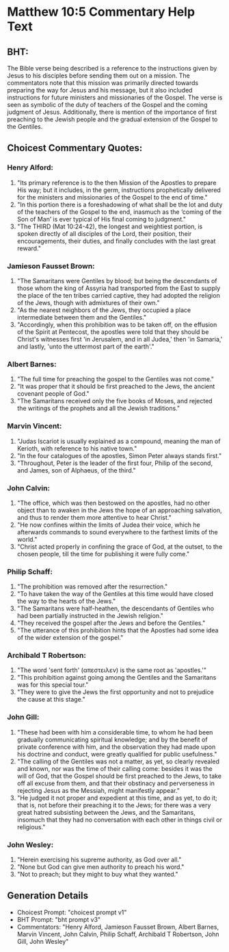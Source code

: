 # Matthew 10:5 Commentary Help Text

## BHT:
The Bible verse being described is a reference to the instructions given by Jesus to his disciples before sending them out on a mission. The commentators note that this mission was primarily directed towards preparing the way for Jesus and his message, but it also included instructions for future ministers and missionaries of the Gospel. The verse is seen as symbolic of the duty of teachers of the Gospel and the coming judgment of Jesus. Additionally, there is mention of the importance of first preaching to the Jewish people and the gradual extension of the Gospel to the Gentiles.

## Choicest Commentary Quotes:
### Henry Alford:
1. "Its primary reference is to the then Mission of the Apostles to prepare His way; but it includes, in the germ, instructions prophetically delivered for the ministers and missionaries of the Gospel to the end of time."
2. "In this portion there is a foreshadowing of what shall be the lot and duty of the teachers of the Gospel to the end, inasmuch as the ‘coming of the Son of Man’ is ever typical of His final coming to judgment."
3. "The THIRD (Mat 10:24-42), the longest and weightiest portion, is spoken directly of all disciples of the Lord, their position, their encouragements, their duties, and finally concludes with the last great reward."

### Jamieson Fausset Brown:
1. "The Samaritans were Gentiles by blood; but being the descendants of those whom the king of Assyria had transported from the East to supply the place of the ten tribes carried captive, they had adopted the religion of the Jews, though with admixtures of their own."
2. "As the nearest neighbors of the Jews, they occupied a place intermediate between them and the Gentiles."
3. "Accordingly, when this prohibition was to be taken off, on the effusion of the Spirit at Pentecost, the apostles were told that they should be Christ's witnesses first 'in Jerusalem, and in all Judea,' then 'in Samaria,' and lastly, 'unto the uttermost part of the earth'."

### Albert Barnes:
1. "The full time for preaching the gospel to the Gentiles was not come."
2. "It was proper that it should be first preached to the Jews, the ancient covenant people of God."
3. "The Samaritans received only the five books of Moses, and rejected the writings of the prophets and all the Jewish traditions."

### Marvin Vincent:
1. "Judas Iscariot is usually explained as a compound, meaning the man of Kerioth, with reference to his native town." 
2. "In the four catalogues of the apostles, Simon Peter always stands first." 
3. "Throughout, Peter is the leader of the first four, Philip of the second, and James, son of Alphaeus, of the third."

### John Calvin:
1. "The office, which was then bestowed on the apostles, had no other object than to awaken in the Jews the hope of an approaching salvation, and thus to render them more attentive to hear Christ."
2. "He now confines within the limits of Judea their voice, which he afterwards commands to sound everywhere to the farthest limits of the world."
3. "Christ acted properly in confining the grace of God, at the outset, to the chosen people, till the time for publishing it were fully come."

### Philip Schaff:
1. "The prohibition was removed after the resurrection."
2. "To have taken the way of the Gentiles at this time would have closed the way to the hearts of the Jews."
3. "The Samaritans were half-heathen, the descendants of Gentiles who had been partially instructed in the Jewish religion."
4. "They received the gospel after the Jews and before the Gentiles."
5. "The utterance of this prohibition hints that the Apostles had some idea of the wider extension of the gospel."

### Archibald T Robertson:
1. "The word 'sent forth' (απεστειλεν) is the same root as 'apostles.'" 
2. "This prohibition against going among the Gentiles and the Samaritans was for this special tour."
3. "They were to give the Jews the first opportunity and not to prejudice the cause at this stage."

### John Gill:
1. "These had been with him a considerable time, to whom he had been gradually communicating spiritual knowledge; and by the benefit of private conference with him, and the observation they had made upon his doctrine and conduct, were greatly qualified for public usefulness."
2. "The calling of the Gentiles was not a matter, as yet, so clearly revealed and known, nor was the time of their calling come: besides it was the will of God, that the Gospel should be first preached to the Jews, to take off all excuse from them, and that their obstinacy and perverseness in rejecting Jesus as the Messiah, might manifestly appear."
3. "He judged it not proper and expedient at this time, and as yet, to do it; that is, not before their preaching it to the Jews; for there was a very great hatred subsisting between the Jews, and the Samaritans, insomuch that they had no conversation with each other in things civil or religious."

### John Wesley:
1. "Herein exercising his supreme authority, as God over all."
2. "None but God can give men authority to preach his word."
3. "Not to preach; but they might to buy what they wanted."


## Generation Details
- Choicest Prompt: "choicest prompt v1"
- BHT Prompt: "bht prompt v3"
- Commentators: "Henry Alford, Jamieson Fausset Brown, Albert Barnes, Marvin Vincent, John Calvin, Philip Schaff, Archibald T Robertson, John Gill, John Wesley"
